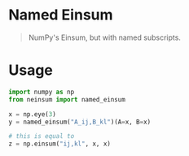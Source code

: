 # Named Einsum
> NumPy's Einsum, but with named subscripts.

# Usage
```python
import numpy as np
from neinsum import named_einsum

x = np.eye(3)
y = named_einsum("A_ij,B_kl")(A=x, B=x)

# this is equal to
z = np.einsum("ij,kl", x, x)
```